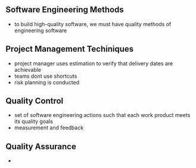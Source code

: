 ## Software Engineering Methods
- to build high-quality software, we must have quality methods of engineering software

## Project Management Techiniques
- project manager uses estimation to verify that delivery dates are achievable
- teams dont use shortcuts
- risk planning is conducted

## Quality Control
- set of software engineering actions such that each work product meets its quality goals
- measurement and feedback

## Quality Assurance
- 